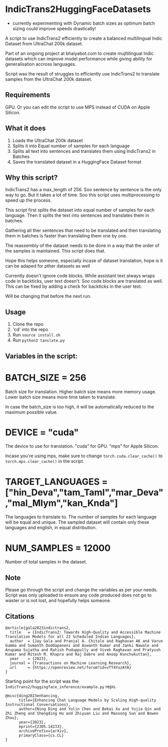 # IndicTrans2HuggingFaceDatasets
 
* currently experimenting with Dynamic batch sizes as optimum batch sizing could improve speeds drastically!


A script to use IndicTrans2 efficiently to create a balanced multilingual Indic Dataset from UltraChat 200k dataset.

 Part of an ongoing project at bhaiyabot.com to create mujltilingual Indic datasets which can improve model performance while giving ability for generalisation accross languages.

 Script was the result of struggles to efficiently use IndicTrans2 to translate samples from the UltraChat 200k dataset.

## Requirements

GPU. Or you can edit the script to use MPS instead of CUDA on Apple Silicon.

## What it does

1. Loads the UltraChat 200k dataset
2. Splits it into Equal number of samples for each language
3. Splits all text into sentences and translates them using IndicTrans2 in Batches
4. Saves the translated dataset in a HuggingFace Dataset format

## Why this script?

IndicTrans2 has a max_length of 256. Soo sentence by sentence is the only way to go. But it takes a lot of time. Soo this script uses multiprocessing to speed up the process.

This script first splits the dataset into equal number of samples for each language. Then it splits the text into sentences and translates them in batches.

Gathering all ther sentences that need to be translated and then translating them in batches is faster than translating them one by one.

The reassembly of the dataset needs to be done in a way that the order of the samples is maintained. This script does that.

Hope this helps someone, especially incase of dataset translation, hope is it can be adaped for pther datasets as well

Currently doesn't ignore code blocks. While assistant text always wraps code in backticks, user text doesn't. Soo code blocks are translated as well. This can be fixed by adding a check for backticks in the user text.

Will be changing that before the next run.

## Usage

1. Clone the repo
2. 'cd' into the repo
3. Run `source install.sh`
4. Run `python3 tanslate.py`


## Variables in the script:


# BATCH_SIZE = 256
Batch size for translation. Higher batch size means more memory usage. Lower batch size means more time taken to translate.

In case the batch_size is too high, it will be automatically reduced to the maximum possible value.

# DEVICE = "cuda"

The device to use for translation. "cuda" for GPU. "mps" for Apple Silicon.

Incase you're using mps, make sure to change `torch.cuda.clear_cache()` to `torch.mps.clear_cache()` in the script.

# TARGET_LANGUAGES = ["hin_Deva","tam_Taml","mar_Deva","mal_Mlym","kan_Knda"] 

The languages to translate to. The number of samples for each language will be equal and unique.
The sampled dataset will contain only these languages and english, in equal distribution.

# NUM_SAMPLES = 12000

Number of total samples in the dataset.

## Note

Please go through the script and change the variables as per your needs. Script was only uploaded to ensure any code produced does not go to waster or is not lost, and hopefully helps someone.

## Citations
```
@article{gala2023indictrans2,
  title   = {IndicTrans2: Towards High-Quality and Accessible Machine Translation Models for all 22 Scheduled Indian Languages},
  author  = {Jay Gala and Pranjal A. Chitale and Raghavan AK and Varun Gumma and Sumanth Doddapaneni and Aswanth Kumar and Janki Nawale and Anupama Sujatha and Ratish Puduppully and Vivek Raghavan and Pratyush Kumar and Mitesh M. Khapra and Raj Dabre and Anoop Kunchukuttan},
  year    = {2023},
  journal = {Transactions on Machine Learning Research},
  url     = {https://openreview.net/forum?id=vfT4YuzAYA}
}
```
Starting point for the script was the `IndicTrans2/huggingface_inference/example.py` repo.

```
@misc{ding2023enhancing,
      title={Enhancing Chat Language Models by Scaling High-quality Instructional Conversations}, 
      author={Ning Ding and Yulin Chen and Bokai Xu and Yujia Qin and Zhi Zheng and Shengding Hu and Zhiyuan Liu and Maosong Sun and Bowen Zhou},
      year={2023},
      eprint={2305.14233},
      archivePrefix={arXiv},
      primaryClass={cs.CL}
}

```
